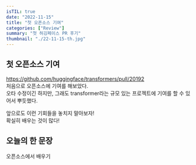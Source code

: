 ```yaml
---
isTIL: true
date: "2022-11-15"
title: "첫 오픈소스 기여"
categories: ["Review"]
summary: "첫 허깅페이스 PR 후기"
thumbnail: "./22-11-15-th.jpg"
---
```



## 첫 오픈소스 기여
https://github.com/huggingface/transformers/pull/20192  
처음으로 오픈소스에 기여를 해보았다.  
오타 수정이긴 하지만, 그래도 transformer라는 규모 있는 프로젝트에 기여를 할 수 있어서 뿌듯했다.  

앞으로도 이런 기회들을 놓치지 말아보자!  
확실히 배우는 것이 많다!

## 오늘의 한 문장
오픈소스에서 배우기